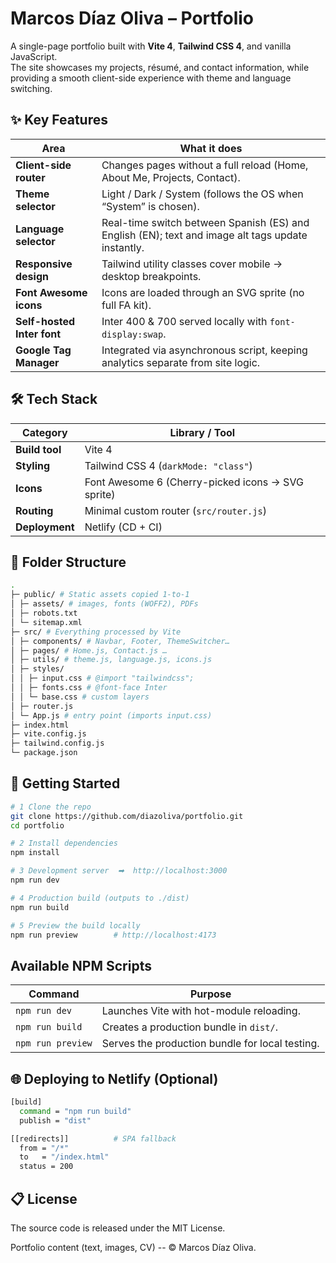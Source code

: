 # Marcos Díaz Oliva – Portfolio

A single-page portfolio built with **Vite 4**, **Tailwind CSS 4**, and vanilla JavaScript.  
The site showcases my projects, résumé, and contact information, while providing a smooth client-side experience with theme and language switching.



## ✨ Key Features

| Area | What it does |
|------|--------------|
| **Client-side router** | Changes pages without a full reload (Home, About Me, Projects, Contact). |
| **Theme selector** | Light / Dark / System (follows the OS when “System” is chosen). |
| **Language selector** | Real-time switch between Spanish (ES) and English (EN); text and image alt tags update instantly. |
| **Responsive design** | Tailwind utility classes cover mobile → desktop breakpoints. |
| **Font Awesome icons** | Icons are loaded through an SVG sprite (no full FA kit). |
| **Self-hosted Inter font** | Inter 400 & 700 served locally with `font-display:swap`. |
| **Google Tag Manager** | Integrated via asynchronous script, keeping analytics separate from site logic. |



## 🛠 Tech Stack

| Category | Library / Tool |
|----------|----------------|
| **Build tool** | Vite 4 |
| **Styling** | Tailwind CSS 4 (`darkMode: "class"`) |
| **Icons** | Font Awesome 6 (Cherry-picked icons → SVG sprite) |
| **Routing** | Minimal custom router (`src/router.js`) |
| **Deployment** | Netlify (CD + CI) |



## 📁 Folder Structure

```bash
.
├─ public/ # Static assets copied 1-to-1
│ ├─ assets/ # images, fonts (WOFF2), PDFs
│ ├─ robots.txt
│ └─ sitemap.xml
├─ src/ # Everything processed by Vite
│ ├─ components/ # Navbar, Footer, ThemeSwitcher…
│ ├─ pages/ # Home.js, Contact.js …
│ ├─ utils/ # theme.js, language.js, icons.js
│ ├─ styles/
│ │ ├─ input.css # @import "tailwindcss";
│ │ ├─ fonts.css # @font-face Inter
│ │ └─ base.css # custom layers
│ ├─ router.js
│ └─ App.js # entry point (imports input.css)
├─ index.html
├─ vite.config.js
├─ tailwind.config.js
└─ package.json
```



## 🚀 Getting Started

```bash
# 1 Clone the repo
git clone https://github.com/diazoliva/portfolio.git
cd portfolio

# 2 Install dependencies
npm install

# 3 Development server  ➡  http://localhost:3000
npm run dev

# 4 Production build (outputs to ./dist)
npm run build

# 5 Preview the build locally
npm run preview        # http://localhost:4173
```



## Available NPM Scripts

| Command           | Purpose                                         |
| ----------------- | ----------------------------------------------- |
| `npm run dev`     | Launches Vite with hot-module reloading.        |
| `npm run build`   | Creates a production bundle in `dist/`.         |
| `npm run preview` | Serves the production bundle for local testing. |




## 🌐 Deploying to Netlify (Optional)

```bash
[build]
  command = "npm run build"
  publish = "dist"

[[redirects]]          # SPA fallback
  from = "/*"
  to   = "/index.html"
  status = 200
```



## 📋 License

The source code is released under the MIT License.

Portfolio content (text, images, CV) -- © Marcos Díaz Oliva.